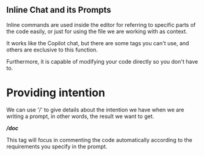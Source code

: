 ## Inline Chat and its Prompts ##

Inline commands are used inside the editor for referring to specific parts of the code easily, or just for using the file we are working with as context.

It works like the Copilot chat, but there are some tags you can't use, and others are exclusive to this function.

Furthermore, it is capable of modifying your code directly so you don't have to.

# Providing intention #

We can use '/' to give details about the intention we have when we are writing a prompt, in other words, the result we want to get.

***/doc***

This tag will focus in commenting the code automatically according to the requirements you specify in the prompt.